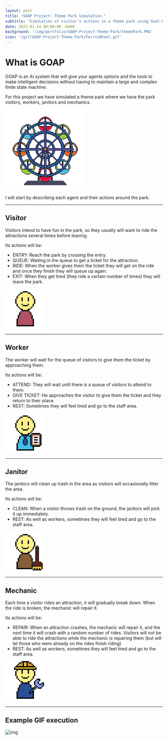 ```yaml
---
layout: post
title: "GOAP Project: Theme Park Simulation."
subtitle: "Simulation of visitor's actions in a theme park using Goal-Oriented Action Planning (GOAP)."
date: 2023-01-24 00:00:00 -0400
background: '/img/portfolio/GOAP-Project-Theme-Park/themePark.PNG'
icon: '/gif/GOAP-Project-Theme-Park/FerrisWheel.gif'
---
```


# What is GOAP

GOAP is an AI system that will give your agents options and the tools to make intelligent decisions without having to maintain a large and complex finite state machine. 

For this project we have simulated a theme park where we have the park visitors, workers, janitors and mechanics.

<img src="/gif/GOAP-Project-Theme-Park/FerrisWheel.gif" alt="img" class="responsive-gif" width="256" height="256"/>

I will start by describing each agent and their actions around the park.

___

## Visitor

Visitors intend to have fun in the park, so they usually will want to ride the attractions several times before leaving.

Its actions will be:

- ENTRY: Reach the park by crossing the entry.
- QUEUE: Waiting in the queue to get a ticket for the attraction.
- RIDE: When the worker gives them the ticket they will get on the ride and once they finish they will queue up again.
- EXIT: When they get tired (they ride a certain number of times) they will leave the park.

<img src="/img/portfolio/GOAP-Project-Theme-Park/Visitor.png" alt="img" class="responsive-gif" width="128" height="128"/>

___

## Worker

The worker will wait for the queue of visitors to give them the ticket by approaching them.

Its actions will be:

- ATTEND: They will wait until there is a queue of visitors to attend to them.
- GIVE TICKET: He approaches the visitor to give them the ticket and they return to their place.
- REST: Sometimes they will feel tired and go to the staff area.

<img src="/img/portfolio/GOAP-Project-Theme-Park/Worker.png" alt="img" class="responsive-gif" width="128" height="128"/>

___

## Janitor

The janitors will clean up trash in the area as visitors will occasionally litter the area.

Its actions will be:
- CLEAN: When a visitor throws trash on the ground, the janitors will pick it up immediately.
- REST: As well as workers, sometimes they will feel tired and go to the staff area.

<img src="/img/portfolio/GOAP-Project-Theme-Park/Bedel.png" alt="img" class="responsive-gif" width="128" height="128"/>

___

## Mechanic

Each time a visitor rides an attraction, it will gradually break down. When the ride is broken, the mechanic will repair it.

Its actions will be:
- REPAIR: When an attraction crashes, the mechanic will repair it, and the next time it will crash with a random number of rides. Visitors will not be able to ride the attractions while the mechanic is repairing them (but will let those who were already on the rides finish riding)
- REST: As well as workers, sometimes they will feel tired and go to the staff area.

<img src="/img/portfolio/GOAP-Project-Theme-Park/Mechanic.png" alt="img" class="responsive-gif" width="128" height="128"/>

___

## Example GIF execution

<img src="/gif/GOAP-Project-Theme-Park/themeParkGOAP.gif" alt="img" class="responsive-img" width="800" height="600"/>
